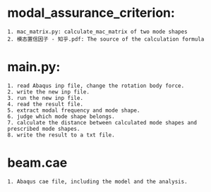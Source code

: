 # modal_assurance_criterion:
    1. mac_matrix.py: calculate_mac_matrix of two mode shapes
    2. 模态置信因子 - 知乎.pdf: The source of the calculation formula
# main.py: 
    1. read Abaqus inp file, change the rotation body force. 
    2. write the new inp file. 
    3. run the new inp file. 
    4. read the result file. 
    5. extract modal frequency and mode shape. 
    6. judge which mode shape belongs. 
    7. calculate the distance between calculated mode shapes and prescribed mode shapes. 
    8. write the result to a txt file.
# beam.cae
    1. Abaqus cae file, including the model and the analysis.
